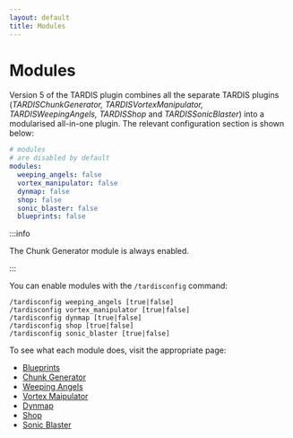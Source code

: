 ```yaml
---
layout: default
title: Modules
---
```


# Modules

Version 5 of the TARDIS plugin combines all the separate TARDIS plugins (_TARDISChunkGenerator, TARDISVortexManipulator,
TARDISWeepingAngels, TARDISShop_ and _TARDISSonicBlaster_) into a modularised all-in-one plugin. The relevant
configuration section is shown below:

```yaml title=/plugins/TARDIS/config.yml
# modules
# are disabled by default
modules:
  weeping_angels: false
  vortex_manipulator: false
  dynmap: false
  shop: false
  sonic_blaster: false
  blueprints: false
```

:::info

The Chunk Generator module is always enabled.

:::

You can enable modules with the `/tardisconfig` command:

```
/tardisconfig weeping_angels [true|false]
/tardisconfig vortex_manipulator [true|false]
/tardisconfig dynmap [true|false]
/tardisconfig shop [true|false]
/tardisconfig sonic_blaster [true|false]
```

To see what each module does, visit the appropriate page:

- [Blueprints](modules/blueprints)
- [Chunk Generator](modules/generators)
- [Weeping Angels](modules/weeping-angels)
- [Vortex Maipulator](modules/vortex-manipulator)
- [Dynmap](modules/dynmap-tardis)
- [Shop](modules/tardis-shop)
- [Sonic Blaster](modules/sonic-blaster)
